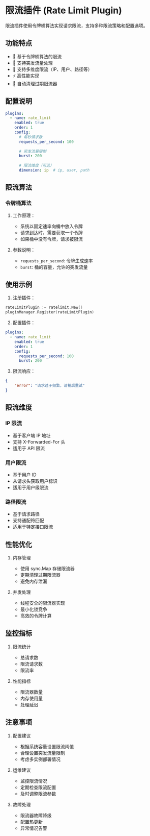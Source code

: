 # 限流插件 (Rate Limit Plugin)

限流插件使用令牌桶算法实现请求限流，支持多种限流策略和配置选项。

## 功能特点

- 🚦 基于令牌桶算法的限流
- 🔄 支持突发流量处理
- 👥 支持多维度限流（IP、用户、路径等）
- ⚡ 高性能实现
- 🧹 自动清理过期限流器

## 配置说明

```yaml
plugins:
  - name: rate_limit
    enabled: true
    order: 1
    config:
      # 每秒请求数
      requests_per_second: 100
      
      # 突发流量限制
      burst: 200
      
      # 限流维度（可选）
      dimension: ip  # ip, user, path
```

## 限流算法

### 令牌桶算法

1. 工作原理：
   - 系统以固定速率向桶中放入令牌
   - 请求到达时，需要获取一个令牌
   - 如果桶中没有令牌，请求被限流

2. 参数说明：
   - `requests_per_second`: 令牌生成速率
   - `burst`: 桶的容量，允许的突发流量

## 使用示例

1. 注册插件：
```go
rateLimitPlugin := ratelimit.New()
pluginManager.Register(rateLimitPlugin)
```

2. 配置插件：
```yaml
plugins:
  - name: rate_limit
    enabled: true
    order: 1
    config:
      requests_per_second: 100
      burst: 200
```

3. 限流响应：
```json
{
    "error": "请求过于频繁，请稍后重试"
}
```

## 限流维度

### IP 限流
- 基于客户端 IP 地址
- 支持 X-Forwarded-For 头
- 适用于 API 限流

### 用户限流
- 基于用户 ID
- 从请求头获取用户标识
- 适用于用户级限流

### 路径限流
- 基于请求路径
- 支持通配符匹配
- 适用于特定接口限流

## 性能优化

1. 内存管理
   - 使用 sync.Map 存储限流器
   - 定期清理过期限流器
   - 避免内存泄漏

2. 并发处理
   - 线程安全的限流器实现
   - 最小化锁竞争
   - 高效的令牌计算

## 监控指标

1. 限流统计
   - 总请求数
   - 限流请求数
   - 限流率

2. 性能指标
   - 限流器数量
   - 内存使用量
   - 处理延迟

## 注意事项

1. 配置建议
   - 根据系统容量设置限流阈值
   - 合理设置突发流量限制
   - 考虑多实例部署情况

2. 运维建议
   - 监控限流情况
   - 定期检查限流配置
   - 及时调整限流参数

3. 故障处理
   - 限流器故障降级
   - 配置热更新
   - 异常情况告警 